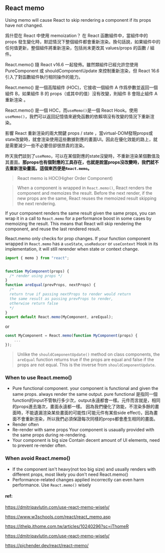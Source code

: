 ## React memo

Using memo will cause React to skip rendering a component if its props have not changed.

爲什麼在 React 中使用 memoization？
在 React 函數組件中，當組件中的 props 發生變化時，默認情況下整個組件都會重新渲染。換句話說，如果組件中的任何值更新，整個組件將重新渲染，包括尚未更改其 values/props 的函數 / 組件。



React.memo() 隨 React v16.6 一起發佈。雖然類組件已經允許您使用 PureComponent 或 shouldComponentUpdate 來控制重新渲染，但 React 16.6 引入了對函數組件執行相同操作的能力。

React.memo() 是一個高階組件 (HOC)，它接收一個組件 A 作爲參數並返回一個組件 B，如果組件 B 的 props（或其中的值）沒有改變，則組件 B 會阻止組件 A 重新渲染 。



React.memo() 是一個 HOC，而`useMemo()`是一個 React Hook。使用 `useMemo()`，我們可以返回記憶值來避免函數的依賴項沒有改變的情況下重新渲染。


影響 React 重新渲染的兩大關鍵 props / state ，當virtual-DOM發現props或state改變時，就會渲染使用這些數據對應的畫面UI。因此在優化效能的路上，就是需要減少一些不必要但卻很昂貴的渲染。

昨天我們談到了`useMemo`，可以在某個對應的state沒變時，不重新渲染某個數值及其畫面。**那props也有個對應的工具存在，也就是說當props沒改變時，我們就不去重新渲染畫面。這個東西便是`React.memo`。**


> React memo is HOC(Higher Order Component)


> When a component is wrapped in `React.memo()`, React renders the component and memoizes the result. Before the next render, if the new props are the same, React reuses the memoized result skipping the next rendering.


If your component renders the same result given the same props, you can wrap it in a call to `React.memo` for a performance boost in some cases by memoizing the result. This means that React will skip rendering the component, and reuse the last rendered result.

React.memo only checks for prop changes. If your function component wrapped in `React.memo` has a `useState`, `useReducer` or `useContext` Hook in its implementation, it will still rerender when state or context change.

```jsx
import { memo } from "react";


function MyComponent(props) {
  /* render using props */
}
function areEqual(prevProps, nextProps) {
  /*
  return true if passing nextProps to render would return
  the same result as passing prevProps to render,
  otherwise return false
  */
}
export default React.memo(MyComponent, areEqual);
```

or 

```jsx
const MyComponent = React.memo(function MyComponent(props) {
    ...
});

```


> Unlike the `shouldComponentUpdate()` method on class components, the `areEqual` function returns true if the props are equal and false if the props are not equal. This is the inverse from `shouldComponentUpdate`.


### When to use React.memo()
- Pure functional component.
your component is functional and given the same props. always render the same output. pure functional 是指同一個function的input不管執行多少次，output永遠都會一樣。元件而言就是，相同的props進去幾次，畫面永遠都一樣。
因為我們優化了效能，不渲染多餘的畫面時，不能遺漏渲染某些畫面的可能性(可能元件有某些side effect)，因為畫面不會重新渲染，所以我們必須保證每次同樣的props都會產生相同的畫面。
- Render often
- Re-render with same props
Your component is usaually provided with the same props during re-rendering.
- Your component is big size
Contain decent amount of UI elements, need to prevent re-render often.

### When avoid React.memo()
- If the component isn't heavy(not too big size) and usually renders with different props, most likely you don't need React.memo()
- Performance-related changes applied incorrectly can even harm performance. Use `React.memo()` wisely



#### ref: 
https://dmitripavlutin.com/use-react-memo-wisely/

https://www.w3schools.com/react/react_memo.asp

https://ithelp.ithome.com.tw/articles/10240296?sc=iThomeR

https://dmitripavlutin.com/use-react-memo-wisely/

https://pjchender.dev/react/react-memo/


